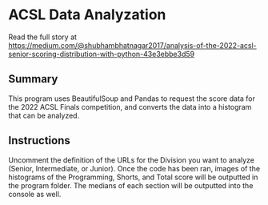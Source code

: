 # ACSL Data Analyzation

Read the full story at https://medium.com/@shubhambhatnagar2017/analysis-of-the-2022-acsl-senior-scoring-distribution-with-python-43e3ebbe3d59

## Summary

This program uses BeautifulSoup and Pandas to request the score data for the 2022 ACSL Finals competition, and converts the data into a histogram that can be analyzed. 

## Instructions

Uncomment the definition of the URLs for the Division you want to analyze (Senior, Intermediate, or Junior). Once the code has been ran, images of the histograms of the Programming, Shorts, and Total score will be outputted in the program folder. The medians of each section will be outputted into the console as well.
